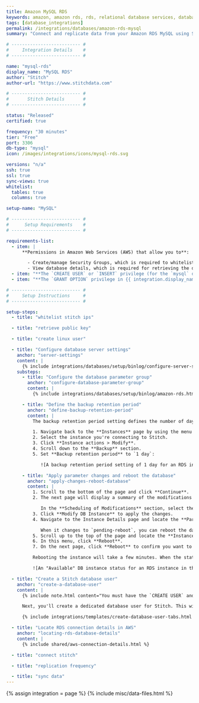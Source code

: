 ```yaml
---
title: Amazon MySQL RDS
keywords: amazon, amazon rds, rds, relational database services, database integration, etl rds, rds etl
tags: [database_integrations]
permalink: /integrations/databases/amazon-rds-mysql
summary: "Connect and replicate data from your Amazon RDS MySQL using Stitch's MySQL integration."

# -------------------------- #
#     Integration Details    #
# -------------------------- #

name: "mysql-rds"
display_name: "MySQL RDS"
author: "Stitch"
author-url: "https://www.stitchdata.com"

# -------------------------- #
#       Stitch Details       #
# -------------------------- #

status: "Released"
certified: true

frequency: "30 minutes"
tier: "Free"
port: 3306
db-type: "mysql"
icon: /images/integrations/icons/mysql-rds.svg

versions: "n/a"
ssh: true
ssl: true
sync-views: true
whitelist:
  tables: true
  columns: true

setup-name: "MySQL"

# -------------------------- #
#      Setup Requirements    #
# -------------------------- #

requirements-list:
  - item: |
      **Permissions in Amazon Web Services (AWS) that allow you to**:

        - Create/manage Security Groups, which is required to whitelist Stitch's IP addresses.
        - View database details, which is required for retrieving the database's connection details.
  - item: "**The `CREATE USER` or `INSERT` privilege (for the `mysql` database).** The [`CREATE USER` privilege](https://dev.mysql.com/doc/refman/8.0/en/create-user.html) is required to create a database user for Stitch."
  - item: "**The `GRANT OPTION` privilege in {{ integration.display_name }}.** The [`GRANT OPTION` privilege](https://dev.mysql.com/doc/refman/8.0/en/privileges-provided.html#priv_grant-option) is required to grant the necessary privileges to the Stitch database user."

# -------------------------- #
#     Setup Instructions     #
# -------------------------- #

setup-steps:
  - title: "whitelist stitch ips"

  - title: "retrieve public key"

  - title: "create linux user"

  - title: "Configure database server settings"
    anchor: "server-settings"
    content: |
      {% include integrations/databases/setup/binlog/configure-server-settings-intro.html %}
    substeps:
      - title: "Configure the database parameter group"
        anchor: "configure-database-parameter-group"
        content: |
          {% include integrations/databases/setup/binlog/amazon-rds.html %}

      - title: "Define the backup retention period"
        anchor: "define-backup-retention-period"
        content: |
          The backup retention period setting defines the number of days for which automated backups are retained. This ensures that data can still be replicated even if issues with Stitch arise.

          1. Navigate back to the **Instances** page by using the menu on the left side of the page.
          2. Select the instance you're connecting to Stitch.
          3. Click **Instance actions > Modify**.
          4. Scroll down to the **Backup** section.
          5. Set **Backup retention period** to `1 day`:

             ![A backup retention period setting of 1 day for an RDS instance in the AWS console]({{ site.baseurl }}/images/integrations/rds-binlog-backup-retention-period.png)

      - title: "Apply parameter changes and reboot the database"
        anchor: "apply-changes-reboot-database"
        content: |
          1. Scroll to the bottom of the page and click **Continue**.
          2. The next page will display a summary of the modifications made to the database.

             In the **Scheduling of Modifications** section, select the **Apply Immediately** option.
          3. Click **Modify DB Instance** to apply the changes.
          4. Navigate to the Instance Details page and locate the **Parameter group**. Initially, the Parameter group should say `applying`.

             When it changes to `pending-reboot`, you can reboot the database and apply the changes.
          5. Scroll up to the top of the page and locate the **Instance actions** menu.
          6. In this menu, click **Reboot**.
          7. On the next page, click **Reboot** to confirm you want to reboot the instance.

          Rebooting the instance will take a few minutes. When the status of the **parameter group** changes to `in-sync` and the **DB instance status** (located at the top of the Instance Details page) changes to `available`, the reboot will be complete:

          ![An "Available" DB instance status for an RDS instance in the AWS console]({{ site.baseurl }}/images/integrations/rds-binlog-db-instance-status.png)

  - title: "Create a Stitch database user"
    anchor: "create-a-database-user"
    content: |
      {% include note.html content="You must have the `CREATE USER` and `GRANT OPTION` privileges to complete this step." %} 

      Next, you'll create a dedicated database user for Stitch. This will ensure Stitch is visible in any logs or audits, and allow you to maintain your privilege hierarchy.

      {% include integrations/templates/create-database-user-tabs.html %}

  - title: "Locate RDS connection details in AWS"
    anchor: "locating-rds-database-details"
    content: |
      {% include shared/aws-connection-details.html %}

  - title: "connect stitch"

  - title: "replication frequency"

  - title: "sync data"
---
```

{% assign integration = page %}
{% include misc/data-files.html %}
